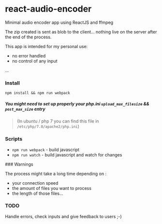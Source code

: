 # react-audio-encoder

Minimal audio encoder app using ReactJS and ffmpeg

The zip created is sent as blob to the client... nothing live on the server after the end of the process.

This app is intended for my personal use:
- no error handled
- no control of any input

...

### Install

`npm install && npm run webpack`

##### You might need to set up properly your php.ini `upload_max_filesize` && `post_max_size` entry

> (In ubuntu / php 7 you can find this file in `/etc/php/7.0/apache2/php.ini`)

### Scripts

- `npm run webpack` - build javascript
- `npm run watch` - build javascript and watch for changes

### Warnings

The process might take a long time depending on :

- your connection speed
- the amount of files you want to process
- the length of those files...

### TODO

Handle errors, check inputs and give feedback to users ;-)